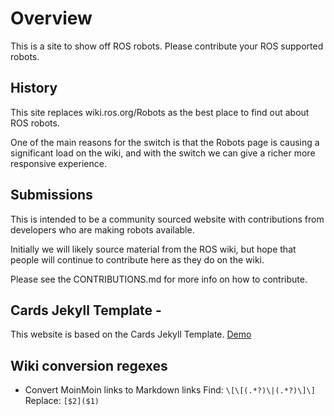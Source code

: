 # Overview

This is a site to show off ROS robots. Please contribute your ROS supported robots.

## History
This site replaces wiki.ros.org/Robots as the best place to find out about ROS robots.

One of the main reasons for the switch is that the Robots page is causing a significant load on the wiki, and with the switch we can give a richer more responsive experience.

## Submissions

This is intended to be a community sourced website with contributions from developers who are making robots available.

Initially we will likely source material from the ROS wiki, but hope that people will continue to contribute here as they do on the wiki.

Please see the CONTRIBUTIONS.md for more info on how to contribute.

## Cards Jekyll Template -

This website is based on the Cards Jekyll Template.
 [Demo](http://willianjusten.com.br/cards-jekyll-template)

 ## Wiki conversion regexes

 * Convert MoinMoin links to Markdown links
 Find: `\[\[(.*?)\|(.*?)\]\]`
 Replace: `[$2]($1)`
